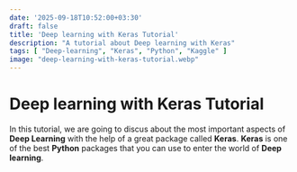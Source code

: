 ```yaml
---
date: '2025-09-18T10:52:00+03:30'
draft: false
title: 'Deep learning with Keras Tutorial'
description: "A tutorial about Deep learning with Keras"
tags: [ "Deep-learning", "Keras", "Python", "Kaggle" ]
image: "deep-learning-with-keras-tutorial.webp"
---
```


# Deep learning with Keras Tutorial

In this tutorial, we are going to discus about the most important aspects of
**Deep Learning** with the help of a great package called **Keras**.
**Keras** is one of the best **Python** packages that you can use to enter
the world of **Deep learning**.
